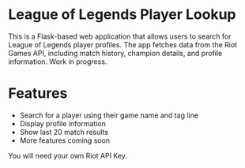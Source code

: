 # League of Legends Player Lookup 
This is a Flask-based web application that allows users to search for League of Legends player profiles. The app fetches data from the Riot Games API, including match history, champion details, and profile information.
Work in progress.
# Features
- Search for a player using their game name and tag line
- Display profile information
- Show last 20 match results
- More features coming soon

You will need your own Riot API Key.


